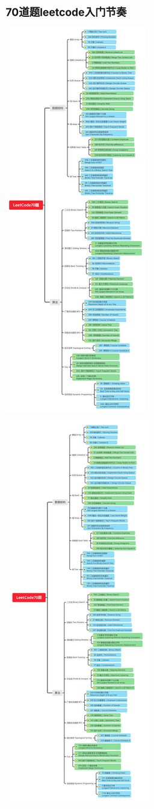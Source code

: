 # 70道题leetcode入门节奏

![70days-leetcode](../assets/LeetCode70-200.png)

![70days-leetcode-svg](../assets/LeetCode70.svg)